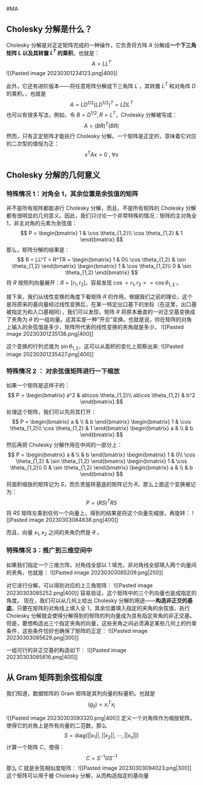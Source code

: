 #MA 

## Cholesky 分解是什么？
Cholesky 分解是对正定矩阵完成的一种操作，它负责将方阵 $A$ 分解成**一个下三角矩阵 $L$ 以及其转置 $L^T$ 的乘积**。也就是：
$$
A =LL^T
$$
![[Pasted image 20230301234123.png|400]]

此外，它还有进阶版本——将任意矩阵分解成下三角阵 $L$ ，其转置 $L^T$ 和对角阵 $D$ 的乘积。，也就是
$$
A = LD^{1/2}(LD^{1/2})^T = LDL^T
$$
也可以有很多写法，例如，令 $B = D^{1/2}, R= L^T$，Cholesky 分解被写成：
$$
A = (BR)^T(BR)
$$
然而，只有正定矩阵才能执行 Cholesky 分解。一个矩阵是正定的，意味着它对应的二次型的值恒为正：
$$
x^TAx >0\ ,\ \forall x
$$
## Cholesky 分解的几何意义
### 特殊情况 1：对角全 1，其余位置是余弦值的矩阵
并不是所有矩阵都能进行 Cholesky 分解，而且，不是所有矩阵的 Cholesky 分解都有很明显的几何意义。因此，我们只讨论一个非常特殊的情况：矩阵的主对角全 1，非主对角的元素为余弦值：
$$
P = \begin{bmatrix}
1 & \cos \theta_{1,2}\\
\cos \theta_{1,2} & 1
\end{bmatrix}
$$
那么，矩阵分解的结果是：
$$
R = LL^T = R^TR = 
\begin{bmatrix}
1 & 0\\
\cos \theta_{1,2} & \sin \theta_{1,2}
\end{bmatrix}
\begin{bmatrix}
1 & \cos \theta_{1,2}\\
0 & \sin \theta_{1,2}
\end{bmatrix}
$$
将 $R$ 按照列向量展开：$R = [r_1,r_2]$，容易发现 $\cos <r_1,r_2> = \cos \theta_{1,2}$ 。

接下来，我们从线性变换的角度下看矩阵 $R$ 的作用。根据我们之前的理论，这个是将原来的基向量经过线性变换后，在某一特定出口基下的坐标（在这里，出口基被指定为和入口基相同），我们可以发现，矩阵 $R$ 将原本垂直的一对正交基变换成了夹角为 $\theta$ 的一组向量。这其实是一种“开合”变换。也就是说，你在矩阵的对角上输入的余弦值是多少，矩阵所代表的线性变换的夹角就是多少。
![[Pasted image 20230301235138.png|400]]

这个变换的行列式值为 $\sin \theta_{1,2}$，这可以从面积的变化上观察出来:
![[Pasted image 20230301235427.png|400]]

### 特殊情况 2 ： 对余弦值矩阵进行一下缩放
如果一个矩阵是这样子的：
$$
P = \begin{bmatrix}
a^2 & ab\cos \theta_{1,2}\\
ab\cos \theta_{1,2} & b^2
\end{bmatrix}
$$
处理这个矩阵，我们可以先将其打开：
$$
P = 
\begin{bmatrix}
a & \\
& b
\end{bmatrix}
\begin{bmatrix}
1 & \cos \theta_{1,2}\\
\cos \theta_{1,2} & 1
\end{bmatrix}
\begin{bmatrix}
a & \\
& b
\end{bmatrix}
$$
然后再把 Cholesky 分解作用在中间的一部分上：
$$
P = 
\begin{bmatrix}
a & \\
& b
\end{bmatrix}
\begin{bmatrix}
1 & 0\\
\cos \theta_{1,2} & \sin \theta_{1,2}
\end{bmatrix}
\begin{bmatrix}
1 & \cos \theta_{1,2}\\
0 & \sin \theta_{1,2}
\end{bmatrix}
\begin{bmatrix}
a & \\
& b
\end{bmatrix}
$$
将面积缩放的矩阵记为 $S$，而负责旋转基底的矩阵记为 $R$，那么上面这个变换被记为：
$$
P = (RS)^TRS
$$
将 $RS$ 矩阵左乘到任何一个向量上，得到的结果是将这个向量先缩放，再旋转：
![[Pasted image 20230303084838.png|400]]

而且，向量 $x_1,x_2$ 之间的夹角仍然是 $\theta$ 。

### 特殊情况 3：推广到三维空间中
如果我们指定一个三维方阵，对角线全部以 1 填充，非对角线全部填入两个向量间的夹角，也就是：
![[Pasted image 20230303085209.png|250]]

对它进行分解，可以得到对应的上三角矩阵：
![[Pasted image 20230303085252.png|400]]
容易验证，这个矩阵中的三个列向量也是成指定的角度。
现在，我们可以从几何上给出 Cholesky 分解的用途——**构造非正交的基底**。只要在矩阵的对角线上填入全 1，其余位置填入指定的夹角的余弦值，执行 Cholesky 分解就会使得分解得到的矩阵的列向量成为具有指定夹角的非正交基。但是，要想构造出三个指定夹角的向量，这些夹角之间必须满足某些几何上的约束条件，这些条件恰好也确保了矩阵的正定：
![[Pasted image 20230303085629.png|300]]

一组可行的非正交基的构造如下：
![[Pasted image 20230303085816.png|400]]

## 从 Gram 矩阵到余弦相似度
我们知道，数据矩阵的 Gram 矩阵是其列向量的标量积。也就是
$$
(g_{ij}) = x_i^Tx_j
$$

![[Pasted image 20230303093320.png|400]]
定义一个对角阵作为缩放矩阵，使得它的对角上是所有向量的二范数，那么
$$
S = \mathrm{diag}(||x_1||,||x_2||,\cdots,||x_n||)
$$
计算一个矩阵 $C$，使得：
$$
C = S^{-1}GS^{-1} 
$$
那么 $C$ 就是余弦相似度矩阵：
![[Pasted image 20230303094023.png|300]]
这个矩阵可以用于被 Cholesky 分解，从而构造指定的基向量

